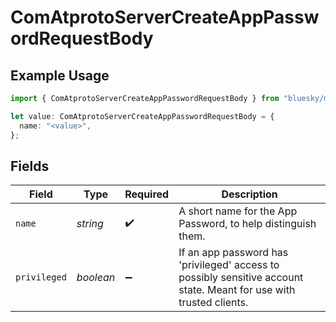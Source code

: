 # ComAtprotoServerCreateAppPasswordRequestBody

## Example Usage

```typescript
import { ComAtprotoServerCreateAppPasswordRequestBody } from "bluesky/models/operations";

let value: ComAtprotoServerCreateAppPasswordRequestBody = {
  name: "<value>",
};
```

## Fields

| Field                                                                                                               | Type                                                                                                                | Required                                                                                                            | Description                                                                                                         |
| ------------------------------------------------------------------------------------------------------------------- | ------------------------------------------------------------------------------------------------------------------- | ------------------------------------------------------------------------------------------------------------------- | ------------------------------------------------------------------------------------------------------------------- |
| `name`                                                                                                              | *string*                                                                                                            | :heavy_check_mark:                                                                                                  | A short name for the App Password, to help distinguish them.                                                        |
| `privileged`                                                                                                        | *boolean*                                                                                                           | :heavy_minus_sign:                                                                                                  | If an app password has 'privileged' access to possibly sensitive account state. Meant for use with trusted clients. |